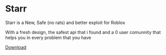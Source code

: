 # Starr
Starr is a New, Safe (no rats) and better exploit for Roblox

With a fresh design, the safest api that i found and a 0 user comunnity that helps you in every problem that you have



<!-- Place this tag where you want the button to render. -->
<a class="github-button" href="https://github.com/ZesGit/starr/releases" data-color-scheme="no-preference: light; light: light; dark: dark;" data-icon="octicon-download" data-size="large" aria-label="Download ZesGit/starr on GitHub">Download</a>
